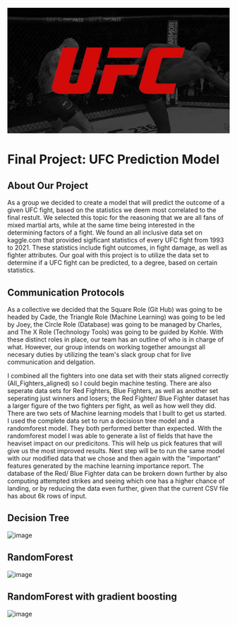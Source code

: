 ![image](Other/Images/ufc_logo.jpg)
# Final Project: UFC Prediction Model
## About Our Project
As a group we decided to create a model that will predict the outcome of a given UFC fight, based on the statistics we deem most correlated to the final restult. We selected this topic for the reasoning that we are all fans of mixed martial arts, while at the same time being interested in the determining factors of a fight. We found an all inclusive data set on kaggle.com that provided sigificant statistics of every UFC fight from 1993 to 2021. These statistics include fight outcomes, in fight damage, as well as fighter attributes. Our goal with this project is to utilize the data set to determine if a UFC fight can be predicted, to a degree, based on certain statistics.
## Communication Protocols
As a collective we decided that the Square Role (Git Hub) was going to be headed by Cade, the Triangle Role (Machine Learning) was going to be led by Joey, the Circle Role (Database) was going to be managed by Charles, and The X Role (Technology Tools) was going to be guided by Kohle. With these distinct roles in place, our team has an outline of who is in charge of what. However, our group intends on working together amoungst all necesary duties by utilizing the team's slack group chat for live communication and delgation.

I combined all the fighters into one data set with their stats aligned correctly (All_Fighters_aligned) so I could begin machine testing. There are also seperate data sets for Red Fighters, Blue Fighters, as well as another set seperating just winners and losers; the Red Fighter/ Blue Fighter dataset has a larger figure of the two fighters per fight, as well as how well they did. There are two sets of Machine learning models that I built to get us started. I used the complete data set to run a decisiosn tree model and a randomforest model. They both performed better than expected. With the randomforest model I was able to generate a list of fields that have the heaviset impact on our predicitons. This will help us pick features that will give us the most improved results. Next step will be to run the same model with our modified data that we chose and then again with the "important" features generated by the machine learning importance report. The database of the Red/ Blue Fighter data can be brokern down further by also computing attempted strikes and seeing which one has a higher chance of landing, or by reducing the data even further, given that the current CSV file has about 6k rows of input.


## Decision Tree

![image](https://user-images.githubusercontent.com/108442512/202004934-4ca3d078-5939-49b7-a744-b6636a80414f.png)

## RandomForest

![image](https://user-images.githubusercontent.com/108442512/202005053-9b090762-e04c-490a-9e5b-f582278e0eac.png)

## RandomForest with gradient boosting

![image](https://user-images.githubusercontent.com/108442512/202005165-39ce4916-6ffa-467c-9b65-1d2f7717f8fb.png)
